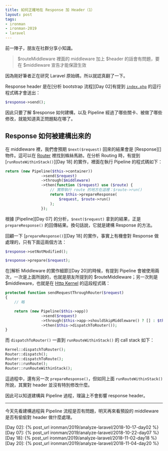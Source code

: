 ```yaml
---
title: 如何正確地在 Response 加 Header（1）
layout: post
tags:
- ironman
- ironman-2019
- laravel
---
```


前一陣子，朋友在社群分享小知識。

> $routeMiddleware 裡面的 middleware 加上 $header 的話會有問題，要在 $middleware 宣告才能保證生效

因為剛好筆者正在研究 Laravel 原始碼，所以就認真翻了一下。

Response header 是在[分析 bootstrap 流程][Day 02]有提到 [`index.php`](https://github.com/laravel/laravel/blob/v5.7.0/public/index.php) 的這行程式碼才會送出：

```php
$response->send();
```

因此只要了解 $response 如何建構，以及 Pipeline 經過了哪些關卡、被做了哪些修改，就能知道真正問題點在哪了。

## Response 如何被建構出來的

在 middleware 裡，我們會預期 `$next($request)` 回來的結果會是 [Response][] 物件。這可以在 [Router][] 裡找到蛛絲馬跡。在分析 Routing 時，有提到 [`runRouteWithinStack()`][Day 18] 的實作，裡面在執行 Pipeline 的程式碼如下：

```php
return (new Pipeline($this->container))
                ->send($request)
                ->through($middleware)
                ->then(function ($request) use ($route) {
                    // 實際執行 route 的地方在這裡：$route->run()
                    return $this->prepareResponse(
                        $request, $route->run()
                    );
                });
```

根據 [Pipeline][Day 07] 的分析，`$next($request)` 拿到的結果，正是 `prepareResponse()` 的回傳結果。換句話說，它就是建構 Response 的方法。

回顧一下 [`prepareResponse()`][Day 18] 的實作，事實上有機會對 Response 做處理的，只有下面這兩個方法：

```php
$response->setNotModified();

$response->prepare($request);
```

在[解析 Middleware 的實作細節][Day 20]的時候，有提到 Pipeline 會被使用兩次，一次是上面所說的，也就是朋友所提到的 $routeMiddleware；另一次則是 $middleware，也就是在 [Http Kernel][] 的這段程式碼：

```php
protected function sendRequestThroughRouter($request)
{
    // 略

    return (new Pipeline($this->app))
                ->send($request)
                ->through($this->app->shouldSkipMiddleware() ? [] : $this->middleware)
                ->then($this->dispatchToRouter());
}
```

而 `dispatchToRouter()` 一直到 `runRouteWithinStack()` 的 call stack 如下：

```php
Kernel::dispatchToRouter();
Router::dispatch();
Router::dispatchToRoute();
Router::runRoute();
Router::runRouteWithinStack();
```

這過程中，還有另一次 `prepareResponse()`，但如同上面 `runRouteWithinStack()` 所說，其實對 header 並沒有特別修改什麼。

因此可以知道建構與 Pipeline 過程，理論上不會影響 response header。

---

今天先看建構過程與 Pipeline 流程是否有問題，明天再來看預設的 middleware 是否有偷偷對 header 做什麼處理。

[Http Kernel]: https://github.com/laravel/framework/blob/v5.7.6/src/Illuminate/Foundation/Http/Kernel.php
[Router]: https://github.com/laravel/framework/blob/v5.7.6/src/Illuminate/Routing/Pipeline.php
[Pipeline]: https://github.com/laravel/framework/blob/v5.7.6/src/Illuminate/Http/Response.php
[Router]: https://github.com/laravel/framework/blob/v5.7.6/src/Illuminate/Routing/Router.php

[Day 02]: {% post_url ironman/2019/analyze-laravel/2018-10-17-day02 %}
[Day 07]: {% post_url ironman/2019/analyze-laravel/2018-10-22-day07 %}
[Day 18]: {% post_url ironman/2019/analyze-laravel/2018-11-02-day18 %}
[Day 20]: {% post_url ironman/2019/analyze-laravel/2018-11-04-day20 %}
